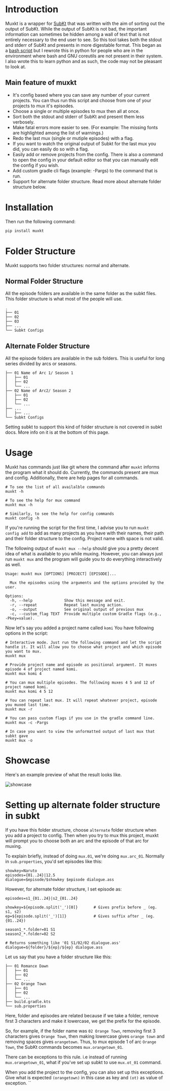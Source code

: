 # Introduction

Muxkt is a wrapper for [SubKt](https://github.com/Myaamori/SubKt) that was written with the aim of sorting out the output of SubKt. While the output of SubKt is not bad, the important information can sometimes be hidden among a wall of text that is not entirely necessary to the end user to see. So this tool takes both the stdout and stderr of SubKt and presents in more digestable format. This began as a [bash script](https://github.com/PhosCity/muxsh) but I rewrote this in python for people who are in the environment where bash and GNU coreutils are not present in their system. I also wrote this to learn python and as such, the code may not be pleasant to look at.

## Main feature of muxkt

- It's config based where you can save any number of your current projects. You can thus run this script and choose from one of your projects to mux it's episodes.
- Choose a single or multiple episodes to mux then all at once.
- Sort both the stdout and stderr of SubKt and present them less verbosely.
- Make fatal errors more easier to see. (For example: The missing fonts are highlighted among the list of warnings.)
- Redo the last mux (single or mutiple episodes) with a flag.
- If you want to watch the original output of Subkt for the last mux you did, you can easily do so with a flag.
- Easily add or remove projects from the config. There is also a command to open the config in your default editor so that you can manually edit the config if you wish.
- Add custom gradle cli flags (example: -Pargs) to the command that is run.
- Support for alternate folder structure. Read more about alternate folder structure below.

# Installation

Then run the following command:

```sh
pip install muxkt
```

# Folder Structure

Muxkt supports two folder structures: normal and alternate.

## Normal Folder Structure

All the episode folders are available in the same folder as the subkt files. This folder structure is what most of the people will use.

```
.
├── 01
├── 02
├── 03
├── ...
└── Subkt Configs
```

## Alternate Folder Structure

All the episode folders are available in the sub folders. This is useful for long series divided by arcs or seasons.

```.
├── 01 Name of Arc 1/ Season 1
│   ├── 01
│   ├── 02
│   └── ...
├── 02 Name of Arc2/ Season 2
│   ├── 01
│   ├── 02
│   └── ...
├── ...
│   ├── ...
└── Subkt Configs
```

Setting subkt to support this kind of folder structure is not covered in subkt docs. More info on it is at the bottom of this page.

# Usage

Muxkt has commands just like git where the command after `muxkt` informs the program what it should do. Currently, the commands present are mux and config. Additionally, there are help pages for all commands.

```
# To see the list of all availalble commands
muxkt -h

# To see the help for mux command
muxkt mux -h

# Similarly, to see the help for config commands
muxkt config -h
```

If you're running the script for the first time, I advise you to run `muxkt config add` to add as many projects as you have with their names, their path and their folder structure to the config. Project name with space is not valid.

The following output of `muxkt mux --help` should give you a pretty decent idea of what is available to you while muxing. However, you can always just run `muxkt mux` and the program will guide you to do everything interactively as well.

```
Usage: muxkt mux [OPTIONS] [PROJECT] [EPISODE]...

  Mux the episodes using the arguments and the options provided by the user.

Options:
  -h, --help              Show this message and exit.
  -r, --repeat            Repeat last muxing action.
  -o, --output            See original output of previous mux
  -c, --custom_flag TEXT  Provide multiple custom Gradle flags (e.g., -Pkey=value).
```

Now let's say you added a project name called `komi` You have following options in the script:

```
# Interactive mode. Just run the following command and let the script handle it. It will allow you to choose what project and which episode you want to mux.
muxkt mux

# Provide project name and episode as positional argument. It muxes episode 4 of project named komi.
muxkt mux komi 4

# You can mux multiple episodes. The following muxes 4 5 and 12 of project named komi.
muxkt mux komi 4 5 12

# You can repeat last mux. It will repeat whatever project, episode you muxed last time.
muxkt mux -r

# You can pass custom flags if you use in the gradle command line.
muxkt mux -c -Pargs

# In case you want to view the unformatted output of last mux that subkt gave
muxkt mux -o
```

# Showcase

Here's an example preview of what the result looks like.

![showcase](https://github.com/user-attachments/assets/4e569f19-d172-4ed8-813a-a0588477bd91)

# Setting up alternate folder structure in subkt

If you have this folder structure, choose `alternate` folder structure when you add a project to config. Then when you try to mux this project, muxkt will prompt you to choose both an arc and the episode of that arc for muxing.

To explain briefly, instead of doing `mux.01`, we're doing `mux.arc_01`. Normally in `sub.properties`, you'd set episodes like this:

```
showkey=Naruto
episodes={01..24}|12.5
dialogue=$episode/$showkey $episode dialogue.ass
```

However, for alternate folder structure, I set episode as:

```
episodes=s1_{01..24}|s2_{01..24}

showkey=${episode.split('_')[0]}       # Gives prefix before _ (eg. s1, s2)
ep=${episode.split('_')[1]}            # Gives suffix after _ (eg. {01..24})

season1_*.folder=01 S1
season2_*.folder=02 S2

# Returns something like '01 S1/02/02 dialogue.ass'
dialogue=${folder}/${ep}/${ep} dialogue.ass
```

Let us say that you have a folder structure like this:

```.
├── 01 Romance Dawn
│   ├── 01
│   ├── 02
│   └── ...
├── 02 Orange Town
│   ├── 01
│   ├── 02
│   └── ...
├── build.gradle.kts
└── sub.properties
```

Here, folder and episodes are related because if we take a folder, remove first 3 characters and make it lowercase, we get the prefix for the episode.

So, for example, if the folder name was `02 Orange Town`, removing first 3 characters gives `Orange Town`, then making lowercase gives `orange town` and removing spaces gives `orangetown`. Thus, to mux episode 1 of arc `Orange Town`, the SubKt commands becomes `mux.orangetown_01`.

There can be exceptions to this rule. i.e instead of running `mux.orangetown_01`, what if you've set up subkt to use `mux.ot_01` command.

When you add the project to the config, you can also set up this exceptions.
Give what is expected `(orangetown)` in this case as key and `(ot)` as value of exception.
``
